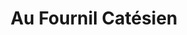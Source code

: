 ---
title: "Au Fournil Catésien"
url: /le-cateau-cambresis/au-fournil-catesien/
shop: boulangerie
---